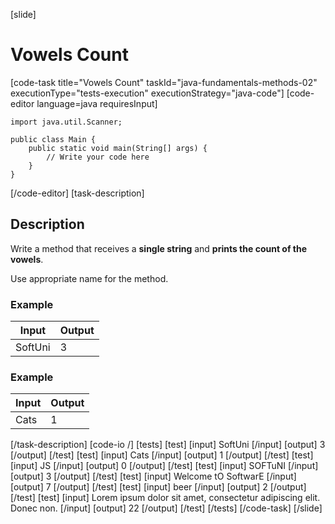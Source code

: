 [slide]
# Vowels Count
[code-task title="Vowels Count" taskId="java-fundamentals-methods-02" executionType="tests-execution" executionStrategy="java-code"]
[code-editor language=java requiresInput]
```
import java.util.Scanner;

public class Main {
    public static void main(String[] args) {
        // Write your code here
    }
}
```
[/code-editor]
[task-description]
## Description
Write a method that receives a **single string** and **prints the count of the vowels**.

Use appropriate name for the method.

### Example
| **Input** | **Output** |
| --- | --- |
| SoftUni | 3 |

### Example
| **Input** | **Output** |
| --- | --- |
| Cats | 1 |

[/task-description]
[code-io /]
[tests]
[test]
[input]
SoftUni
[/input]
[output]
3
[/output]
[/test]
[test]
[input]
Cats
[/input]
[output]
1
[/output]
[/test]
[test]
[input]
JS
[/input]
[output]
0
[/output]
[/test]
[test]
[input]
SOFTuNI
[/input]
[output]
3
[/output]
[/test]
[test]
[input]
Welcome tO SoftwarE
[/input]
[output]
7
[/output]
[/test]
[test]
[input]
beer
[/input]
[output]
2
[/output]
[/test]
[test]
[input]
Lorem ipsum dolor sit amet, consectetur adipiscing elit. Donec non.
[/input]
[output]
22
[/output]
[/test]
[/tests]
[/code-task]
[/slide]